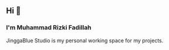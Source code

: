 ## Hi 👋

### I'm Muhammad Rizki Fadillah

JinggaBlue Studio is my personal working space for my projects.

